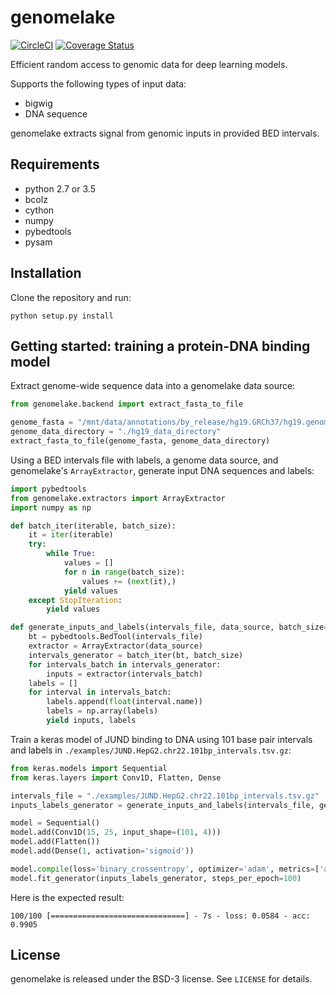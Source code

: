 # genomelake
[![CircleCI](https://circleci.com/gh/kundajelab/genomelake.svg?style=svg)](https://circleci.com/gh/kundajelab/genomelake) [![Coverage Status](https://coveralls.io/repos/github/kundajelab/genomelake/badge.svg?branch=master)](https://coveralls.io/github/kundajelab/genomelake?branch=master)

Efficient random access to genomic data for deep learning models.

Supports the following types of input data:

- bigwig
- DNA sequence

genomelake extracts signal from genomic inputs in provided BED intervals.

## Requirements
- python 2.7 or 3.5
- bcolz
- cython
- numpy
- pybedtools
- pysam

## Installation
Clone the repository and run:

`python setup.py install`

## Getting started: training a protein-DNA binding model
Extract genome-wide sequence data into a genomelake data source:
```python
from genomelake.backend import extract_fasta_to_file

genome_fasta = "/mnt/data/annotations/by_release/hg19.GRCh37/hg19.genome.fa"
genome_data_directory = "./hg19_data_directory"
extract_fasta_to_file(genome_fasta, genome_data_directory)
```

Using a BED intervals file with labels, a genome data source, and genomelake's `ArrayExtractor`, generate input DNA sequences and labels:
```python
import pybedtools
from genomelake.extractors import ArrayExtractor
import numpy as np

def batch_iter(iterable, batch_size):
    it = iter(iterable)
    try:
        while True:
            values = []
            for n in range(batch_size):
                values += (next(it),)
            yield values
    except StopIteration:
        yield values

def generate_inputs_and_labels(intervals_file, data_source, batch_size=128):
    bt = pybedtools.BedTool(intervals_file)
    extractor = ArrayExtractor(data_source)
    intervals_generator = batch_iter(bt, batch_size)
    for intervals_batch in intervals_generator:
    	inputs = extractor(intervals_batch)
	labels = []
	for interval in intervals_batch:
	    labels.append(float(interval.name))
        labels = np.array(labels)
        yield inputs, labels
```

Train a keras model of JUND binding to DNA using 101 base pair intervals and labels in `./examples/JUND.HepG2.chr22.101bp_intervals.tsv.gz`:
```python
from keras.models import Sequential
from keras.layers import Conv1D, Flatten, Dense

intervals_file = "./examples/JUND.HepG2.chr22.101bp_intervals.tsv.gz"
inputs_labels_generator = generate_inputs_and_labels(intervals_file, genome_data_directory)

model = Sequential()
model.add(Conv1D(15, 25, input_shape=(101, 4)))
model.add(Flatten())
model.add(Dense(1, activation='sigmoid'))

model.compile(loss='binary_crossentropy', optimizer='adam', metrics=['accuracy'])
model.fit_generator(inputs_labels_generator, steps_per_epoch=100)
```

Here is the expected result:
```
100/100 [==============================] - 7s - loss: 0.0584 - acc: 0.9905 
```

## License
genomelake is released under the BSD-3 license. See ``LICENSE`` for details.
